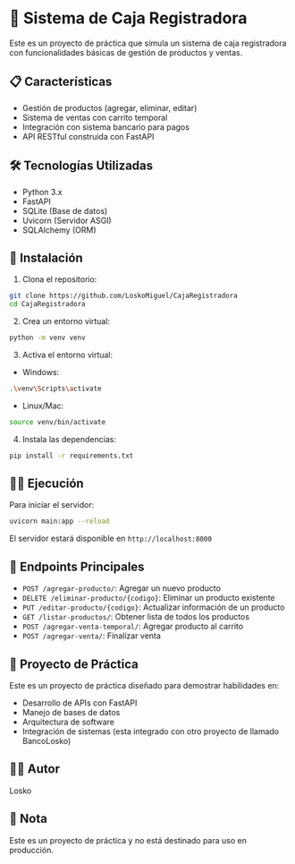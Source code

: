# 🛒 Sistema de Caja Registradora

Este es un proyecto de práctica que simula un sistema de caja registradora con funcionalidades básicas de gestión de productos y ventas.

## 📋 Características

- Gestión de productos (agregar, eliminar, editar)
- Sistema de ventas con carrito temporal
- Integración con sistema bancario para pagos
- API RESTful construida con FastAPI

## 🛠️ Tecnologías Utilizadas

- Python 3.x
- FastAPI
- SQLite (Base de datos)
- Uvicorn (Servidor ASGI)
- SQLAlchemy (ORM)

## 🚀 Instalación

1. Clona el repositorio:
```bash
git clone https://github.com/LoskoMiguel/CajaRegistradora
cd CajaRegistradora
```

2. Crea un entorno virtual:
```bash
python -m venv venv
```

3. Activa el entorno virtual:
- Windows:
```bash
.\venv\Scripts\activate
```
- Linux/Mac:
```bash
source venv/bin/activate
```

4. Instala las dependencias:
```bash
pip install -r requirements.txt
```

## 🏃‍♂️ Ejecución

Para iniciar el servidor:
```bash
uvicorn main:app --reload
```

El servidor estará disponible en `http://localhost:8000`

## 📌 Endpoints Principales

- `POST /agregar-producto/`: Agregar un nuevo producto
- `DELETE /eliminar-producto/{codigo}`: Eliminar un producto existente
- `PUT /editar-producto/{codigo}`: Actualizar información de un producto
- `GET /listar-productos/`: Obtener lista de todos los productos
- `POST /agregar-venta-temporal/`: Agregar producto al carrito
- `POST /agregar-venta/`: Finalizar venta

## 🧪 Proyecto de Práctica

Este es un proyecto de práctica diseñado para demostrar habilidades en:
- Desarrollo de APIs con FastAPI
- Manejo de bases de datos
- Arquitectura de software
- Integración de sistemas (esta integrado con otro proyecto de llamado BancoLosko)

## 👨‍💻 Autor

Losko

## 📝 Nota

Este es un proyecto de práctica y no está destinado para uso en producción.

